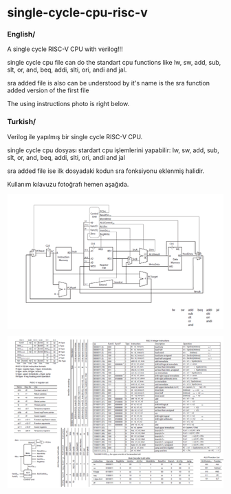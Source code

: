 # single-cycle-cpu-risc-v
### English/

A single cycle RISC-V CPU with verilog!!!

single cycle cpu file can do the standart cpu functions like lw, sw, add, sub, slt, or, and, beq, addi, slti, ori, andi and jal.

sra added file is also can be understood by it's name is the sra function added version of the first file

The using instructions photo is right below.


### Turkish/

Verilog ile yapılmış bir single cycle RISC-V CPU.

single cycle cpu dosyası stardart cpu işlemlerini yapabilir: lw, sw, add, sub, slt, or, and, beq, addi, slti, ori, andi and jal

sra added file ise ilk dosyadaki kodun sra fonksiyonu eklenmiş halidir.

Kullanım kılavuzu fotoğrafı hemen aşağıda.


![Single Cycle CPU](single_cycle_cpu.png)

![instructions](instructions.png)

